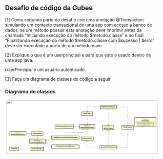 ## Desafio de código da Gubee

[1] Como segunda parte do desafio crie uma anotação @Transaction simulando um contexto transacional de uma app com acesso a banco de dados, se um método possuir esta anotação deve imprimir antes da chamada “Iniciando execução do método $metodo.classe” e no final “Finalizando execução do método $metodo.classe com $sucesso | $erro” deve ser executado a partir de um método main.


[2] Explique o que é um userprincipal e para que este é usado dentro de uma app java.

   _UserPrincipal_ é um usuário autenticado.   

[3] Faça um diagrama de classes do código a seguir

### Diagrama de classes

![gubee-diagram.png](src%2Fmain%2Fresources%2Fgubee-diagram.png)